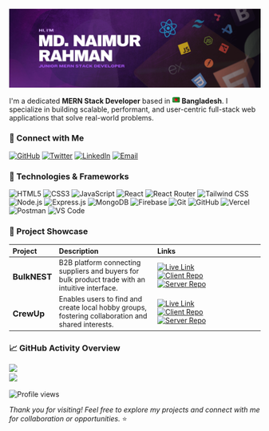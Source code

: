 <p align="center">
  <img src="https://github.com/wdNaimur/wdNaimur/blob/main/md-naimur-rahman-banner.png" alt="Naimur Rahman Banner" />
</p>

<p>
  I'm a dedicated <strong>MERN Stack Developer</strong> based in  
  <img src="https://github.com/wdNaimur/wdNaimur/blob/main/bangladesh.png" width="15" alt="Bangladesh flag" />  
  <strong>Bangladesh</strong>. I specialize in building scalable, performant, and user-centric full-stack web applications that solve real-world problems.
</p>

<h3>🔗 Connect with Me</h3>

[![GitHub](https://img.shields.io/badge/GitHub-%2312100E.svg?&style=for-the-badge&logo=github&logoColor=white)](https://github.com/wdNaimur) 
[![Twitter](https://img.shields.io/badge/Twitter-%231DA1F2.svg?&style=for-the-badge&logo=twitter&logoColor=white)](https://x.com/WdNaimur) 
[![LinkedIn](https://img.shields.io/badge/LinkedIn-%230077B5.svg?&style=for-the-badge&logo=linkedin&logoColor=white)](https://www.linkedin.com/in/wd-naimur/) 
[![Email](https://img.shields.io/badge/Email-D14836.svg?&style=for-the-badge&logo=gmail&logoColor=white)](mailto:wd.naimur@gmail.com)


<h3>🧩 Technologies & Frameworks</h3>
<p>
  <!-- Frontend -->
  <img title="HTML5" alt="HTML5" src="https://img.shields.io/badge/-HTML5-E34F26?style=flat-square&logo=html5&logoColor=white" />
  <img title="CSS3" alt="CSS3" src="https://img.shields.io/badge/-CSS3-1572B6?style=flat-square&logo=css3&logoColor=white" />
  <img title="JavaScript" alt="JavaScript" src="https://img.shields.io/badge/-JavaScript-F7DF1E?style=flat-square&logo=javascript&logoColor=black" />
  <img title="React" alt="React" src="https://img.shields.io/badge/-React-61DAFB?style=flat-square&logo=react&logoColor=black" />
  <img title="React Router" alt="React Router" src="https://img.shields.io/badge/-React_Router-CA4245?style=flat-square&logo=react-router&logoColor=white" />
  <img title="Tailwind CSS" alt="Tailwind CSS" src="https://img.shields.io/badge/-TailwindCSS-38B2AC?style=flat-square&logo=tailwind-css&logoColor=white" />

  <!-- Backend -->
  <img title="Node.js" alt="Node.js" src="https://img.shields.io/badge/-Node.js-339933?style=flat-square&logo=node.js&logoColor=white" />
  <img title="Express.js" alt="Express.js" src="https://img.shields.io/badge/-Express.js-404d59?style=flat-square&logo=express&logoColor=white" />

  <!-- Database & Authentication -->
  <img title="MongoDB" alt="MongoDB" src="https://img.shields.io/badge/-MongoDB-4EA94B?style=flat-square&logo=mongodb&logoColor=white" />
  <img title="Firebase" alt="Firebase" src="https://img.shields.io/badge/-Firebase-FFCA28?style=flat-square&logo=firebase&logoColor=black" />

  <!-- Tools & Deployment -->
  <img title="Git" alt="Git" src="https://img.shields.io/badge/-Git-F05032?style=flat-square&logo=git&logoColor=white" />
  <img title="GitHub" alt="GitHub" src="https://img.shields.io/badge/-GitHub-181717?style=flat-square&logo=github&logoColor=white" />
  <img title="Vercel" alt="Vercel" src="https://img.shields.io/badge/-Vercel-000000?style=flat-square&logo=vercel&logoColor=white" />
  <img title="Postman" alt="Postman" src="https://img.shields.io/badge/-Postman-FF6C37?style=flat-square&logo=postman&logoColor=white" />
  <img title="Visual Studio Code" alt="VS Code" src="https://img.shields.io/badge/-VS_Code-007ACC?style=flat-square&logo=visual-studio-code&logoColor=white" />
</p>

<!-- Project Showcase -->
<h3>💼 Project Showcase</h3>
<table>
  <thead align="left">
    <tr>
      <th>Project</th>
      <th>Description</th>
      <th width="200">Links</th>
    </tr>
  </thead>
  <tbody>
    <tr>
      <td><h3>BulkNEST</h3></td>
      <td>B2B platform connecting suppliers and buyers for bulk product trade with an intuitive interface.</td>
      <td>
        <a href="https://bulknest.web.app/">
          <img width="70" src="https://img.shields.io/badge/Live%20Link-8A2BE2" alt="Live Link" />
        </a><br/>
        <a href="https://github.com/wdNaimur/bulknest-client">
          <img width="110" src="https://img.shields.io/badge/Client_Repo-purple?style=flat&logo=github&logoColor=white" alt="Client Repo" />
        </a><br/>
        <a href="https://github.com/wdNaimur/bulknest-server">
          <img width="110" src="https://img.shields.io/badge/Server_Repo-purple?style=flat&logo=github&logoColor=white" alt="Server Repo" />
        </a>
      </td>
    </tr>
    <tr>
        <td><h3>CrewUp</h3></td>
      <td>Enables users to find and create local hobby groups, fostering collaboration and shared interests.</td>
      <td>
        <a href="https://crewup.web.app/">
          <img width="70" src="https://img.shields.io/badge/Live%20Link-8A2BE2" alt="Live Link" />
        </a><br/>
        <a href="https://github.com/wdNaimur/crewup-client">
          <img width="110" src="https://img.shields.io/badge/Client_Repo-purple?style=flat&logo=github&logoColor=white" alt="Client Repo" />
        </a><br/>
        <a href="https://github.com/wdNaimur/crewup-server">
          <img width="110" src="https://img.shields.io/badge/Server_Repo-purple?style=flat&logo=github&logoColor=white" alt="Server Repo" />
        </a>
      </td>
    </tr>
  </tbody>
</table>


<h3>📈 GitHub Activity Overview</h3>

![](https://github-readme-stats.vercel.app/api/top-langs/?username=wdNaimur&theme=dracula&hide_border=true&include_all_commits=true&count_private=true&layout=compact)<br/>
![](https://nirzak-streak-stats.vercel.app/?user=wdNaimur&theme=dracula&hide_border=true)

![Profile views](https://komarev.com/ghpvc/?username=wdNaimur&color=a855f7)

_Thank you for visiting! Feel free to explore my projects and connect with me for collaboration or opportunities._ ⭐
